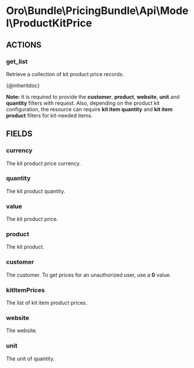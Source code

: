# Oro\Bundle\PricingBundle\Api\Model\ProductKitPrice

## ACTIONS

### get_list

Retrieve a collection of kit product price records.

{@inheritdoc}

**Note:**
It is required to provide the **customer**, **product**, **website**, **unit** and **quantity** filters with request.
Also, depending on the product kit configuration, the resource can require **kit item quantity** and **kit item product** filters for kit-needed items.

## FIELDS

### currency

The kit product price currency.

### quantity

The kit product quantity.

### value

The kit product price.

### product

The kit product.

### customer

The customer. To get prices for an unauthorized user, use a **0** value.

### kitItemPrices

The list of kit item product prices.

### website

The website.

### unit

The unit of quantity.
